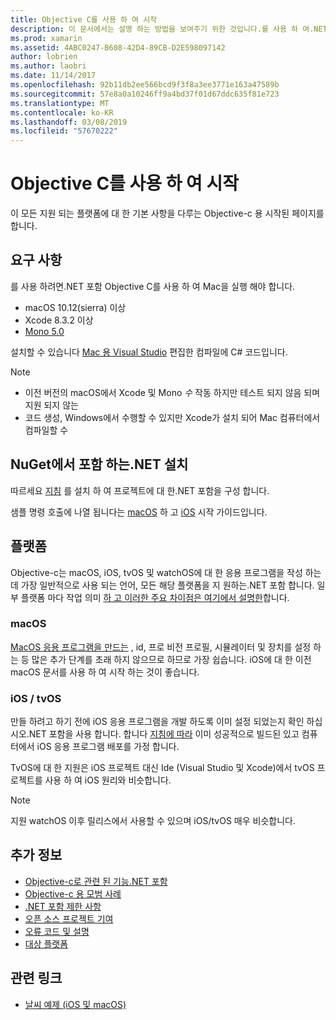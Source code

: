 ```yaml
---
title: Objective C를 사용 하 여 시작
description: 이 문서에서는 설명 하는 방법을 보여주기 위한 것입니다.를 사용 하 여.NET 포함를 사용 하 여 시작 요구 사항, NuGet 및 지원 되는 플랫폼에서.NET 포함 설치에 대해 설명 합니다.
ms.prod: xamarin
ms.assetid: 4ABC0247-B608-42D4-89CB-D2E598097142
author: lobrien
ms.author: laobri
ms.date: 11/14/2017
ms.openlocfilehash: 92b11db2ee566bcd9f3f8a3ee3771e163a47589b
ms.sourcegitcommit: 57e8a0a10246ff9a4bd37f01d67ddc635f81e723
ms.translationtype: MT
ms.contentlocale: ko-KR
ms.lasthandoff: 03/08/2019
ms.locfileid: "57670222"
---
```

# <a name="getting-started-with-objective-c"></a>Objective C를 사용 하 여 시작

이 모든 지원 되는 플랫폼에 대 한 기본 사항을 다루는 Objective-c 용 시작된 페이지를 합니다.

## <a name="requirements"></a>요구 사항

를 사용 하려면.NET 포함 Objective C를 사용 하 여 Mac을 실행 해야 합니다.

* macOS 10.12(sierra) 이상
* Xcode 8.3.2 이상
* [Mono 5.0](https://www.mono-project.com/download/)

설치할 수 있습니다 [Mac 용 Visual Studio](https://visualstudio.microsoft.com/vs/mac/) 편집한 컴파일에 C# 코드입니다.

> [!NOTE]
> * 이전 버전의 macOS에서 Xcode 및 Mono _수_ 작동 하지만 테스트 되지 않음 되며 지원 되지 않는
> * 코드 생성, Windows에서 수행할 수 있지만 Xcode가 설치 되어 Mac 컴퓨터에서 컴파일할 수

## <a name="installing-net-embedding-from-nuget"></a>NuGet에서 포함 하는.NET 설치

따르세요 [지침](~/tools/dotnet-embedding/get-started/install/install.md) 를 설치 하 여 프로젝트에 대 한.NET 포함을 구성 합니다.

샘플 명령 호출에 나열 됩니다는 [macOS](~/tools/dotnet-embedding/get-started/objective-c/macos.md) 하 고 [iOS](~/tools/dotnet-embedding/get-started/objective-c/ios.md) 시작 가이드입니다.

## <a name="platforms"></a>플랫폼

Objective-c는 macOS, iOS, tvOS 및 watchOS에 대 한 응용 프로그램을 작성 하는 데 가장 일반적으로 사용 되는 언어, 모든 해당 플랫폼을 지 원하는.NET 포함 합니다. 일부 플랫폼 마다 작업 의미 [하 고 이러한 주요 차이점은 여기에서 설명한](~/tools/dotnet-embedding/objective-c/platforms.md)합니다.

### <a name="macos"></a>macOS

[MacOS 응용 프로그램을 만드는](~/tools/dotnet-embedding/get-started/objective-c/macos.md) , id, 프로 비전 프로필, 시뮬레이터 및 장치를 설정 하는 등 많은 추가 단계를 초래 하지 않으므로 하므로 가장 쉽습니다. iOS에 대 한 이전 macOS 문서를 사용 하 여 시작 하는 것이 좋습니다.

### <a name="ios--tvos"></a>iOS / tvOS

만들 하려고 하기 전에 iOS 응용 프로그램을 개발 하도록 이미 설정 되었는지 확인 하십시오.NET 포함을 사용 합니다. 합니다 [지침에 따라](~/tools/dotnet-embedding/get-started/objective-c/ios.md) 이미 성공적으로 빌드된 있고 컴퓨터에서 iOS 응용 프로그램 배포를 가정 합니다.

TvOS에 대 한 지원은 iOS 프로젝트 대신 Ide (Visual Studio 및 Xcode)에서 tvOS 프로젝트를 사용 하 여 iOS 원리와 비슷합니다.

> [!NOTE]
> 지원 watchOS 이후 릴리스에서 사용할 수 있으며 iOS/tvOS 매우 비슷합니다.

## <a name="further-reading"></a>추가 정보

* [Objective-c로 관련 된 기능.NET 포함](~/tools/dotnet-embedding/objective-c/index.md)
* [Objective-c 용 모범 사례](~/tools/dotnet-embedding/objective-c/best-practices.md)
* [.NET 포함 제한 사항](~/tools/dotnet-embedding/limitations.md)
* [오픈 소스 프로젝트 기여](https://github.com/mono/Embeddinator-4000/blob/master/Contributing.md)
* [오류 코드 및 설명](~/tools/dotnet-embedding/errors.md)
* [대상 플랫폼](~/tools/dotnet-embedding/objective-c/platforms.md)

## <a name="related-links"></a>관련 링크

- [날씨 예제 (iOS 및 macOS)](https://github.com/jamesmontemagno/embeddinator-weather)
